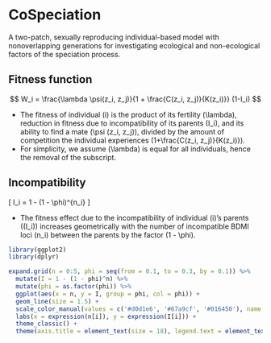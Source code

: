 # CoSpeciation


A two-patch, sexually reproducing individual-based model with nonoverlapping generations for investigating ecological and non-ecological factors of the speciation process.  

## Fitness function

$$
W_i = \frac{\lambda \psi(z_i, z_j)}{1 + \frac{C(z_i, z_j)}{K(z_i)}} (1-I_i)
$$

- The fitness of individual \(i\) is the product of its fertility \(\lambda\), reduction in fitness due to incompatibility of its parents \(I_i\), and its ability to find a mate \(\psi (z_i, z_j)\), divided by the amount of competition the individual experiences \(1+\frac{C(z_i, z_j)}{K(z_i)}\).
- For simplicity, we assume \(\lambda\) is equal for all individuals, hence the removal of the subscript.

## Incompatibility

\[
I_i = 1 - (1 - \phi)^{n_i}
\]

- The fitness effect due to the incompatibility of individual \(i\)’s parents (\(I_i\)) increases geometrically with the number of incompatible BDMI loci \(n_i\) between the parents by the factor \(1 - \phi\).

```r
library(ggplot2)
library(dplyr)

expand.grid(n = 0:5, phi = seq(from = 0.1, to = 0.3, by = 0.1)) %>%
  mutate(I = 1 - (1 - phi)^n) %>%
  mutate(phi = as.factor(phi)) %>%
  ggplot(aes(x = n, y = I, group = phi, col = phi)) + 
  geom_line(size = 1.5) +
  scale_color_manual(values = c('#d0d1e6', '#67a9cf', '#016450'), name = expression(phi)) +
  labs(x = expression(n[i]), y = expression(I[i])) +
  theme_classic() +
  theme(axis.title = element_text(size = 18), legend.text = element_text(size = 15), legend.title = element_text(size = 17), axis.text = element_text(size = 15))
